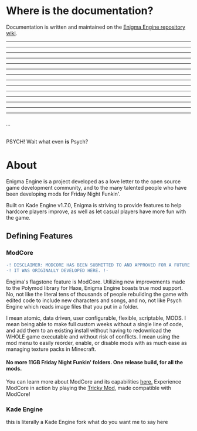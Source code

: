 # Where is the documentation?

Documentation is written and maintained on the [Enigma Engine repository wiki](https://github.com/EnigmaEngine/EnigmaEngine/wiki/home).

---
---
---
---
---
---
---
---
---
---
---
---
---
---
###### ...

PSYCH! Wait what even **is** Psych?

# About

Enigma Engine is a project developed as a love letter to the open source game development community, and to the many talented people who have been developing mods for Friday Night Funkin'.

Built on Kade Engine v1.7.0, Enigma is striving to provide features to help hardcore players improve, as well as let casual players have more fun with the game.

## Defining Features

### ModCore
``` diff
-! DISCLAIMER: MODCORE HAS BEEN SUBMITTED TO AND APPROVED FOR A FUTURE VERSION OF KADE ENGINE. !-
-! IT WAS ORIGINALLY DEVELOPED HERE. !-
```
Engima's flagstone feature is ModCore. Utilizing new improvements made to the Polymod library for Haxe, Enigma Engine boasts true mod support. No, not like the literal tens of thousands of people rebuilding the game with edited code to include new characters and songs, and no, not like Psych Engine which reads image files that you put in a folder.

I mean atomic, data driven, user configurable, flexible, scriptable, MODS. I mean being able to make full custom weeks without a single line of code, and add them to an existing install without having to redownload the WHOLE game executable and without risk of conflicts. I mean using the mod menu to easily reorder, enable, or disable mods with as much ease as managing texture packs in Minecraft.

#### No more 11GB Friday Night Funkin' folders. One release build, for all the mods.

You can learn more about ModCore and its capabilities [here.](https://github.com/EnigmaEngine/EnigmaEngine/wiki/Modding-Guide)
Experience ModCore in action by playing the [Tricky Mod](https://github.com/EnigmaEngine/ModCore-Tricky-Mod), made compatible with ModCore!

### Kade Engine
this is literally a Kade Engine fork what do you want me to say here
